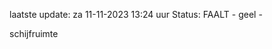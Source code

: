 laatste update: 
za 11-11-2023 13:24   uur 
Status: FAALT - geel - 
<div class="service Y">schijfruimte</div>